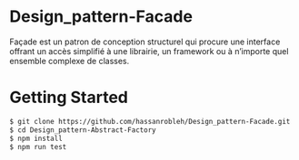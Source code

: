 # Design_pattern-Facade

Façade est un patron de conception structurel qui procure une
interface offrant un accès simplifié à une librairie, un framework
ou à n’importe quel ensemble complexe de classes.

# Getting Started

```bash
$ git clone https://github.com/hassanrobleh/Design_pattern-Facade.git
$ cd Design_pattern-Abstract-Factory
$ npm install
$ npm run test
